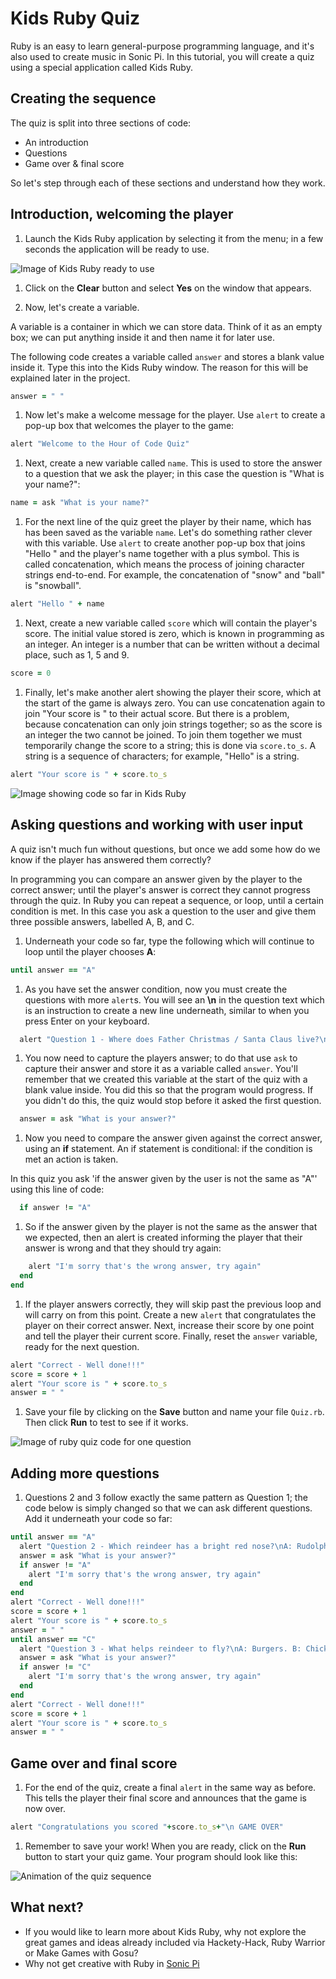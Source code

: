 # Kids Ruby Quiz

Ruby is an easy to learn general-purpose programming language, and it's also used to create music in Sonic Pi. In this tutorial, you will create a quiz using a special application called Kids Ruby.

## Creating the sequence

The quiz is split into three sections of code:

- An introduction
- Questions
- Game over & final score

So let's step through each of these sections and understand how they work.

## Introduction, welcoming the player

1. Launch the Kids Ruby application by selecting it from the menu; in a few seconds the application will be ready to use.

![Image of Kids Ruby ready to use](images/4.png)

1. Click on the **Clear** button and select **Yes** on the window that appears.

1. Now, let's create a variable.

  A variable is a container in which we can store data. Think of it as an empty box; we can put anything inside it and then name it for later use.

  The following code creates a variable called `answer` and stores a blank value inside it. Type this into the Kids Ruby window. The reason for this will be explained later in the project.

  ```ruby
  answer = " "
  ```

1. Now let's make a welcome message for the player. Use `alert` to create a pop-up box that welcomes the player to the game:

  ```ruby
  alert "Welcome to the Hour of Code Quiz"
  ```

1. Next, create a new variable called `name`. This is used to store the answer to a question that we ask the player; in this case the question is "What is your name?":

  ```ruby
  name = ask "What is your name?"
  ```

1. For the next line of the quiz greet the player by their name, which has has been saved as the variable `name`. Let's do something rather clever with this variable. Use `alert` to create another pop-up box that joins "Hello " and the player's name together with a plus symbol. This is called concatenation, which means the process of joining character strings end-to-end. For example, the concatenation of "snow" and "ball" is "snowball".

  ```ruby
  alert "Hello " + name
  ```

1. Next, create a new variable called `score` which will contain the player's score. The initial value stored is zero, which is known in programming as an integer. An integer is a number that can be written without a decimal place, such as 1, 5 and 9.

  ```ruby
  score = 0
  ```

1. Finally, let's make another alert showing the player their score, which at the start of the game is always zero. You can use concatenation again to join "Your score is " to their actual score. But there is a problem, because concatenation can only join strings together; so as the score is an integer the two cannot be joined. To join them together we must temporarily change the score to a string; this is done via `score.to_s`. A string is a sequence of characters; for example, "Hello" is a string.

  ```ruby
  alert "Your score is " + score.to_s
  ```

![Image showing code so far in Kids Ruby](images/creating-variables.png)

## Asking questions and working with user input

A quiz isn't much fun without questions, but once we add some how do we know if the player has answered them correctly?

In programming you can compare an answer given by the player to the correct answer; until the player's answer is correct they cannot progress through the quiz. In Ruby you can repeat a sequence, or loop, until a certain condition is met. In this case you ask a question to the user and give them three possible answers, labelled A, B, and C. 

1. Underneath your code so far, type the following which will continue to loop until the player chooses **A**:

  ```ruby
  until answer == "A"
  ```

1. As you have set the answer condition, now you must create the questions with more `alert`s. You will see an **\n** in the question text which is an instruction to create a new line underneath, similar to when you press Enter on your keyboard.

  ```ruby
    alert "Question 1 - Where does Father Christmas / Santa Claus live?\nA: North Pole. B: Santa Monica. C: Cambridge"
  ```
 
1. You now need to capture the players answer; to do that use `ask` to capture their answer and store it as a variable called `answer`. You'll remember that we created this variable at the start of the quiz with a blank value inside. You did this so that the program would progress. If you didn't do this, the quiz would stop before it asked the first question.
 
  ```ruby
    answer = ask "What is your answer?"
  ```
 
1. Now you need to compare the answer given against the correct answer, using an **if** statement. An if statement is conditional: if the condition is met an action is taken.
 
 In this quiz you ask 'if the answer given by the user is not the same as "A"' using this line of code:
 
  ```ruby
    if answer != "A"
  ```
 
1. So if the answer given by the player is not the same as the answer that we expected, then an alert is created informing the player that their answer is wrong and that they should try again:
 
  ```ruby
      alert "I'm sorry that's the wrong answer, try again"
    end
  end
  ```

1. If the player answers correctly, they will skip past the previous loop and will carry on from this point. Create a new `alert` that congratulates the player on their correct answer. Next, increase their score by one point and tell the player their current score. Finally, reset the `answer` variable, ready for the next question.

  ```ruby
  alert "Correct - Well done!!!"
  score = score + 1
  alert "Your score is " + score.to_s
  answer = " "
  ```
1. Save your file by clicking on the **Save** button and name your file `Quiz.rb`. Then click **Run** to test to see if it works.

  ![Image of ruby quiz code for one question](images/question1.png)

## Adding more questions

1. Questions 2 and 3 follow exactly the same pattern as Question 1; the code below is simply changed so that we can ask different questions. Add it underneath your code so far:

```ruby
until answer == "A"
  alert "Question 2 - Which reindeer has a bright red nose?\nA: Rudolph. B: Prancer. C: Vixen"
  answer = ask "What is your answer?"
  if answer != "A"
    alert "I'm sorry that's the wrong answer, try again"
  end
end
alert "Correct - Well done!!!"
score = score + 1
alert "Your score is " + score.to_s
answer = " "
until answer == "C"
  alert "Question 3 - What helps reindeer to fly?\nA: Burgers. B: Chicken. C: Magic dust"
  answer = ask "What is your answer?"
  if answer != "C"
    alert "I'm sorry that's the wrong answer, try again"
  end
end
alert "Correct - Well done!!!"
score = score + 1
alert "Your score is " + score.to_s
answer = " "
```

## Game over and final score

1. For the end of the quiz, create a final `alert` in the same way as before. This tells the player their final score and announces that the game is now over.

  ```ruby
  alert "Congratulations you scored "+score.to_s+"\n GAME OVER"
  ```

1. Remember to save your work! When you are ready, click on the **Run** button to start your quiz game. Your program should look like this:

  ![Animation of the quiz sequence](images/quiz.gif)

## What next?

- If you would like to learn more about Kids Ruby, why not explore the great games and ideas already included via Hackety-Hack, Ruby Warrior or Make Games with Gosu?
- Why not get creative with Ruby in [Sonic Pi](https://www.raspberrypi.org/learning/getting-started-with-sonic-pi/)

